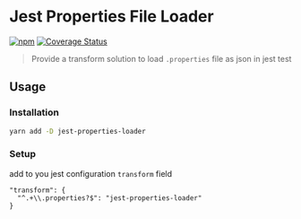 # Jest Properties File Loader

[![npm](https://img.shields.io/npm/v/jest-properties-loader.svg)](https://www.npmjs.com/package/jest-properties-loader)
[![Coverage Status](https://coveralls.io/repos/github/aquariuslt/jest-properties-loader/badge.svg?branch=master)](https://coveralls.io/github/aquariuslt/jest-properties-loader?branch=master)


> Provide a transform solution to load `.properties` file as json in jest test


## Usage


### Installation

```bash
yarn add -D jest-properties-loader
```

### Setup

add to you jest configuration `transform` field

```
"transform": {
  "^.+\\.properties?$": "jest-properties-loader"
}
```
